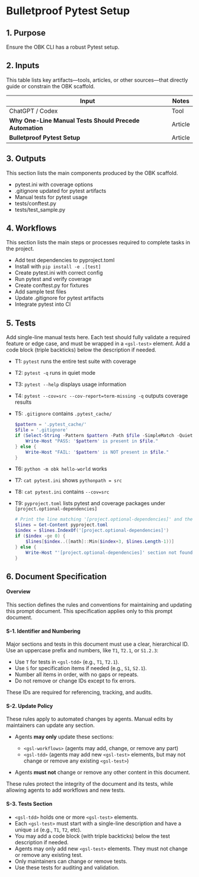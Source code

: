 <?xml version="1.0" encoding="UTF-8"?>
<gsl-prompt id="20250729T185556-0400">
<gsl-description>

<!--
This is a self-contained prompt and spec for OBK/Codex agent work.
- Inputs, outputs, workflows, and tests are listed below.
- All document rules and agent policies are defined in the "Document Specification" section.
- Agents may only update workflows and add new tests (see rules).
- Everything else is for maintainers to edit as needed.
- This file should be easy to read and quick to update—no hidden steps or dependencies.
-->
</gsl-description>
<gsl-header>

# Bulletproof Pytest Setup
</gsl-header>
<gsl-block>
<gsl-purpose>

## 1. Purpose

Ensure the OBK CLI has a robust Pytest setup. </gsl-purpose>

<gsl-inputs>

## 2. Inputs

This table lists key artifacts—tools, articles, or other sources—that directly guide or constrain the OBK scaffold.

| Input                                                   | Notes   |
| ------------------------------------------------------- | ------- |
| ChatGPT / Codex                                         | Tool    |
| **Why One-Line Manual Tests Should Precede Automation** | Article |
| **Bulletproof Pytest Setup**                            | Article |

</gsl-inputs>

<gsl-outputs>

## 3. Outputs

This section lists the main components produced by the OBK scaffold.

* pytest.ini with coverage options
* .gitignore updated for pytest artifacts
* Manual tests for pytest usage
* tests/conftest.py
* tests/test\_sample.py

</gsl-outputs>

<gsl-workflows>

## 4. Workflows

This section lists the main steps or processes required to complete tasks in the project.

* Add test dependencies to pyproject.toml
* Install with `pip install -e .[test]`
* Create pytest.ini with correct config
* Run pytest and verify coverage
* Create conftest.py for fixtures
* Add sample test files
* Update .gitignore for pytest artifacts
* Integrate pytest into CI

</gsl-workflows>

<gsl-tdd>
<gsl-description>

## 5. Tests

Add single-line manual tests here. Each test should fully validate a required feature or edge case, and must be wrapped in a `<gsl-test>` element. Add a code block (triple backticks) below the description if needed.
</gsl-description>
<gsl-test id="T1">

- T1: `pytest` runs the entire test suite with coverage
</gsl-test>
<gsl-test id="T2">

- T2: `pytest -q` runs in quiet mode
</gsl-test>
<gsl-test id="T3">

- T3: `pytest --help` displays usage information
</gsl-test>
<gsl-test id="T4">

- T4: `pytest --cov=src --cov-report=term-missing -q` outputs coverage results
</gsl-test>
<gsl-test id="T5">

- T5: `.gitignore` contains `.pytest_cache/`
    ```powershell
    $pattern = '.pytest_cache/'
    $file = '.gitignore'
    if (Select-String -Pattern $pattern -Path $file -SimpleMatch -Quiet) {
        Write-Host "PASS: '$pattern' is present in $file."
    } else {
        Write-Host "FAIL: '$pattern' is NOT present in $file."
    }
    ```
</gsl-test>
<gsl-test id="T6">

- T6: `python -m obk hello-world` works

</gsl-test>
<gsl-test id="T7">

- T7: `cat pytest.ini` shows `pythonpath = src`

</gsl-test>
<gsl-test id="T8">

- T8: `cat pytest.ini` contains `--cov=src`
</gsl-test>
<gsl-test id="T9">

- T9: `pyproject.toml` lists pytest and coverage packages under `[project.optional-dependencies]`
    ```powershell
    # Print the line matching '[project.optional-dependencies]' and the 3 lines that follow
    $lines = Get-Content pyproject.toml
    $index = $lines.IndexOf('[project.optional-dependencies]')
    if ($index -ge 0) {
        $lines[$index..([math]::Min($index+3, $lines.Length-1))]
    } else {
        Write-Host "'[project.optional-dependencies]' section not found."
    }
    ```
</gsl-test>

</gsl-tdd>

<gsl-document-spec>

## 6. Document Specification

#### Overview

This section defines the rules and conventions for maintaining and updating this prompt document.
This specification applies only to this prompt document.

#### S-1. Identifier and Numbering

Major sections and tests in this document must use a clear, hierarchical ID. Use an uppercase prefix and numbers, like `T1`, `T2.1`, or `S1.2.3`:

* Use `T` for tests in `<gsl-tdd>` (e.g., `T1`, `T2.1`).
* Use `S` for specification items if needed (e.g., `S1`, `S2.1`).
* Number all items in order, with no gaps or repeats.
* Do not remove or change IDs except to fix errors.

These IDs are required for referencing, tracking, and audits.

#### S-2. Update Policy

These rules apply to automated changes by agents. Manual edits by maintainers can update any section.

* Agents **may only** update these sections:

  * `<gsl-workflows>` (agents may add, change, or remove any part)
  * `<gsl-tdd>` (agents may add new `<gsl-test>` elements, but may not change or remove any existing `<gsl-test>`)
* Agents **must not** change or remove any other content in this document.

These rules protect the integrity of the document and its tests, while allowing agents to add workflows and new tests.

#### S-3. Tests Section

* `<gsl-tdd>` holds one or more `<gsl-test>` elements.
* Each `<gsl-test>` must start with a single-line description and have a unique `id` (e.g., `T1`, `T2`, etc).
* You may add a code block (with triple backticks) below the test description if needed.
* Agents may only add new `<gsl-test>` elements. They must not change or remove any existing test.
* Only maintainers can change or remove tests.
* Use these tests for auditing and validation.

</gsl-document-spec>
</gsl-block>
</gsl-prompt>
